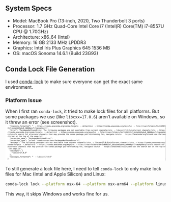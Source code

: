 ## System Specs

- Model: MacBook Pro (13-inch, 2020, Two Thunderbolt 3 ports)
- Processor: 1.7 GHz Quad-Core Intel Core i7 (Intel(R) Core(TM) i7-8557U CPU @ 1.70GHz)
- Architecture: x86_64 (Intel)
- Memory: 16 GB 2133 MHz LPDDR3
- Graphics: Intel Iris Plus Graphics 645 1536 MB
- OS: macOS Sonoma 14.6.1 (Build 23G93)

## Conda Lock File Generation

I used [conda-lock](https://github.com/conda/conda-lock) to make sure everyone can get the exact same environment.

### Platform Issue

When I first ran `conda-lock`, it tried to make lock files for all platforms. But some packages we use (like `libcxx=17.0.6`) aren’t available on Windows, so it threw an error (see screenshot).
![](libcxx_image.png)

To still generate a lock file here, I need to tell `conda-lock` to only make lock files for Mac (Intel and Apple Silicon) and Linux:

```sh
conda-lock lock --platform osx-64 --platform osx-arm64 --platform linux-64
```

This way, it skips Windows and works fine for us.

